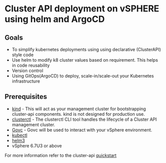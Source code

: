 # Cluster API deployment on vSPHERE using helm and ArgoCD

## Goals

- To simplify kubernetes deployments using using declarative (ClusterAPI)  style code
- Use helm to modify k8 cluster values based on requirement. This helps in code reusability
- Version control
- Using GitOps(ArgoCD) to deploy, scale-in/scale-out your Kubernetes infrastructure

## Prerequisites

- [kind](https://kind.sigs.k8s.io/) - This will act as your management cluster for bootstrapping cluster-api components. kind is not designed for production use.
- [clusterctl](https://cluster-api.sigs.k8s.io/user/quick-start.html) - The clusterctl CLI tool handles the lifecycle of a Cluster API management cluster.
- [Govc](https://github.com/vmware/govmomi/tree/master/govc) - Govc will be used to interact with your vSphere environment.
- [kubectl](https://kubernetes.io/docs/tasks/tools/install-kubectl/)
- [helm3](https://github.com/helm/helm)
- vSphere 6.7U3 or above

For more information refer to the cluster-api [quickstart](https://cluster-api.sigs.k8s.io/user/quick-start.html)
